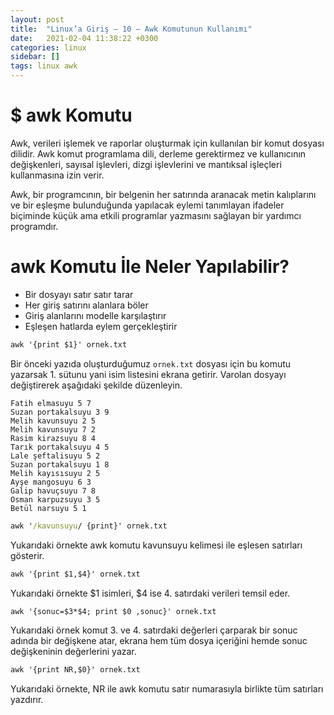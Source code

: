 ```yaml
---
layout: post
title:  "Linux’a Giriş — 10 — Awk Komutunun Kullanımı"
date:   2021-02-04 11:38:22 +0300
categories: linux 
sidebar: []
tags: linux awk
---
```


# $ awk Komutu

Awk, verileri işlemek ve raporlar oluşturmak için kullanılan bir komut dosyası dilidir. Awk komut programlama dili, derleme gerektirmez ve kullanıcının değişkenleri, sayısal işlevleri, dizgi işlevlerini ve mantıksal işleçleri kullanmasına izin verir. 

Awk, bir programcının, bir belgenin her satırında aranacak metin kalıplarını ve bir eşleşme bulunduğunda yapılacak eylemi tanımlayan ifadeler biçiminde küçük ama etkili programlar yazmasını sağlayan bir yardımcı programdır.

# awk Komutu İle Neler Yapılabilir?

- Bir dosyayı satır satır tarar
- Her giriş satırını alanlara böler
- Giriş alanlarını modelle karşılaştırır
- Eşleşen hatlarda eylem gerçekleştirir

```bat
awk '{print $1}' ornek.txt
```

Bir önceki yazıda oluşturduğumuz <code>ornek.txt</code> dosyası için bu komutu yazarsak 1. sütunu yani isim listesini ekrana getirir. Varolan dosyayı değiştirerek aşağıdaki şekilde düzenleyin.

```
Fatih elmasuyu 5 7
Suzan portakalsuyu 3 9
Melih kavunsuyu 2 5
Melih kavunsuyu 7 2
Rasim kirazsuyu 8 4
Tarık portakalsuyu 4 5
Lale şeftalisuyu 5 2
Suzan portakalsuyu 1 8
Melih kayısısuyu 2 5
Ayşe mangosuyu 6 3
Galip havuçsuyu 7 8
Osman karpuzsuyu 3 5
Betül narsuyu 5 1
```

```bat
awk '/kavunsuyu/ {print}' ornek.txt 
```

Yukarıdaki örnekte awk komutu kavunsuyu kelimesi ile eşlesen satırları gösterir.

```bat
awk '{print $1,$4}' ornek.txt 
```

Yukarıdaki örnekte $1 isimleri, $4 ise 4. satırdaki verileri temsil eder.

```bat
awk '{sonuc=$3*$4; print $0 ,sonuc}' ornek.txt
```

Yukarıdaki örnek komut 3. ve 4. satırdaki değerleri çarparak bir sonuc adında bir değişkene atar, ekrana hem tüm dosya içeriğini hemde sonuc değişkeninin değerlerini yazar.

```bat
awk '{print NR,$0}' ornek.txt 
```

Yukarıdaki örnekte, NR ile awk komutu satır numarasıyla birlikte tüm satırları yazdırır.

